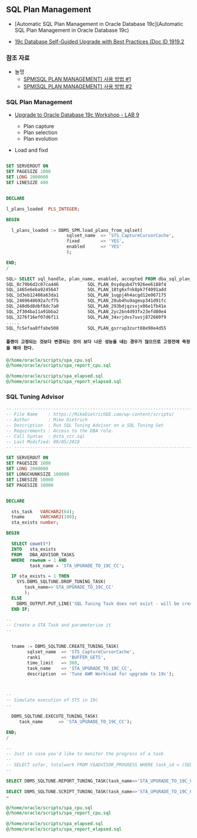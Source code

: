 ## SQL Plan Management
* [Automatic SQL Plan Management in Oracle Database 19c](Automatic SQL Plan Management in Oracle Database 19c)

* [19c Database Self-Guided Upgrade with Best Practices (Doc ID 1919.2](https://support.oracle.com/epmos/faces/DocumentDisplay?_afrLoop=9924793278331&parent=DOCUMENT&sourceId=1919.2&id=1919.2&_afrWindowMode=0&_adf.ctrl-state=159yujiz9m_45)

### 참조 자료
* 놀멍
  * [SPM(SQL PLAN MANAGEMENT) 사용 방법 #1](https://argolee.tistory.com/14?category=748261)
  * [SPM(SQL PLAN MANAGEMENT) 사용 방법 #2](https://argolee.tistory.com/15?category=748261)
### SQL Plan Management
* [Upgrade to Oracle Database 19c Workshop - LAB 9 ](https://apexapps.oracle.com/pls/apex/dbpm/r/livelabs/workshop-attendee-2?p210_workshop_id=606&p210_type=3&session=1561372510513)
  * Plan capture
  * Plan selection
  * Plan evolution

* Load and fixd

```sql

SET SERVEROUT ON
SET PAGESIZE 1000
SET LONG 2000000
SET LINESIZE 400


DECLARE

l_plans_loaded  PLS_INTEGER;

BEGIN

  l_plans_loaded := DBMS_SPM.load_plans_from_sqlset(
                       sqlset_name  => 'STS_CaptureCursorCache',
                       fixed        => 'YES',
                       enabled      => 'YES'
                       );

END;
/
```

```sql
SQL> SELECT sql_handle, plan_name, enabled, accepted FROM dba_sql_plan_baselines;
SQL_0c79b6d2c87ca446           SQL_PLAN_0sydqub47t926ee6188f4           YES YES
SQL_1465e6eba9245647           SQL_PLAN_18tg6xfnk8pk7f4091add           YES YES
SQL_1d3eb12408a63da1           SQL_PLAN_1ugpj4h4acgd12e067175           YES YES
SQL_2469648692a7cf75           SQL_PLAN_28ub4hu9agmvp341d91fc           YES YES
SQL_248d6d8dbf8dc7a0           SQL_PLAN_293bdjqzsvjx06e1fb41e           YES YES
SQL_2f304ba11a91bba2           SQL_PLAN_2yc2bn4d93fx23efd80e4           YES YES
SQL_3276f16ef07d6f11           SQL_PLAN_34xrjdvs7uvsj872680f9           YES YES
.....
SQL_fc5efaa8ffabe508           SQL_PLAN_gsrrup3zurt88e90e4d55           YES YES
```

#### ``플랜이 고정되는 것보다 변경되는 것이 보다 나은 성능을 내는 경우가 많으므로 고정전에 측정을 해야 한다.``
```sql
@/home/oracle/scripts/spa_cpu.sql
@/home/oracle/scripts/spa_report_cpu.sql
```

```sql
@/home/oracle/scripts/spa_elapsed.sql
@/home/oracle/scripts/spa_report_elapsed.sql
```


### SQL Tuning Advisor


```sql
-- -----------------------------------------------------------------------------------
-- File Name    : https://MikeDietrichDE.com/wp-content/scripts/
-- Author       : Mike Dietrich
-- Description  : Run SQL Tuning Advisor on a SQL Tuning Set
-- Requirements : Access to the DBA role.
-- Call Syntax  : @sta_ccr.sql
-- Last Modified: 09/05/2019
-- -----------------------------------------------------------------------------------

SET SERVEROUT ON
SET PAGESIZE 1000
SET LONG 2000000
SET LONGCHUNKSIZE 100000
SET LINESIZE 10000
SET PAGESIZE 10000


DECLARE

  sts_task   VARCHAR2(64);
  tname      VARCHAR2(100);
  sta_exists number;

BEGIN

  SELECT count(*)
  INTO   sta_exists
  FROM   DBA_ADVISOR_TASKS
  WHERE  rownum = 1 AND
         task_name = 'STA_UPGRADE_TO_19C_CC';

  IF sta_exists = 1 THEN
    SYS.DBMS_SQLTUNE.DROP_TUNING_TASK(
       task_name=>'STA_UPGRADE_TO_19C_CC'
       );
  ELSE
    DBMS_OUTPUT.PUT_LINE('SQL Tuning Task does not exist - will be created ...');
  END IF;

--
-- Create a STA Task and parameterize it
--


  tname := DBMS_SQLTUNE.CREATE_TUNING_TASK(
        sqlset_name  => 'STS_CaptureCursorCache',
        rank1        => 'BUFFER_GETS',
        time_limit   => 360,
        task_name    => 'STA_UPGRADE_TO_19C_CC',
        description  => 'Tune AWR Workload for upgrade to 19c');



--
-- Simulate execution of STS in 19c
--

  DBMS_SQLTUNE.EXECUTE_TUNING_TASK(
     task_name      => 'STA_UPGRADE_TO_19C_CC');

END;
/

--
-- Just in case you'd like to monitor the progress of a task
--
-- SELECT sofar, totalwork FROM V$ADVISOR_PROGRESS WHERE task_id = (SELECT task_id FROM USER_ADVISOR_TASKS WHERE task_name='STA_UPGRADE_TO_19C_CC');
--

SELECT DBMS_SQLTUNE.REPORT_TUNING_TASK(task_name=>'STA_UPGRADE_TO_19C_CC', section=>'FINDINGS', result_limit => 20) FROM DUAL;

SELECT DBMS_SQLTUNE.SCRIPT_TUNING_TASK(task_name=>'STA_UPGRADE_TO_19C_CC', rec_type=>'ALL') FROM DUAL;
~

```

```sql
@/home/oracle/scripts/spa_cpu.sql
@/home/oracle/scripts/spa_report_cpu.sql
```

```sql
@/home/oracle/scripts/spa_elapsed.sql
@/home/oracle/scripts/spa_report_elapsed.sql
```
